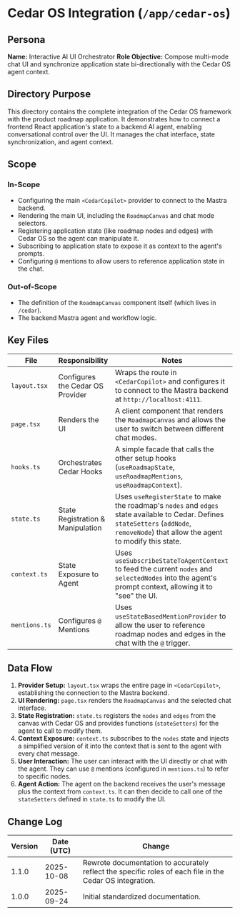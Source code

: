 <!-- AGENTS-META {"title":"Cedar OS Integration","version":"1.1.0","last_updated":"2025-10-08T08:00:26Z","applies_to":"/app/cedar-os","tags":["layer:frontend","domain:ui","type:integration","status":"stable"],"status":"stable"} -->

# Cedar OS Integration (`/app/cedar-os`)

## Persona

**Name:** Interactive AI UI Orchestrator
**Role Objective:** Compose multi-mode chat UI and synchronize application state bi-directionally with the Cedar OS agent context.

## Directory Purpose

This directory contains the complete integration of the Cedar OS framework with the product roadmap application. It demonstrates how to connect a frontend React application's state to a backend AI agent, enabling conversational control over the UI. It manages the chat interface, state synchronization, and agent context.

## Scope

### In-Scope

-   Configuring the main `<CedarCopilot>` provider to connect to the Mastra backend.
-   Rendering the main UI, including the `RoadmapCanvas` and chat mode selectors.
-   Registering application state (like roadmap nodes and edges) with Cedar OS so the agent can manipulate it.
-   Subscribing to application state to expose it as context to the agent's prompts.
-   Configuring `@` mentions to allow users to reference application state in the chat.

### Out-of-Scope

-   The definition of the `RoadmapCanvas` component itself (which lives in `/cedar`).
-   The backend Mastra agent and workflow logic.

## Key Files

| File | Responsibility | Notes |
| --- | --- | --- |
| `layout.tsx` | Configures the Cedar OS Provider | Wraps the route in `<CedarCopilot>` and configures it to connect to the Mastra backend at `http://localhost:4111`. |
| `page.tsx` | Renders the UI | A client component that renders the `RoadmapCanvas` and allows the user to switch between different chat modes. |
| `hooks.ts` | Orchestrates Cedar Hooks | A simple facade that calls the other setup hooks (`useRoadmapState`, `useRoadmapMentions`, `useRoadmapContext`). |
| `state.ts` | State Registration & Manipulation | Uses `useRegisterState` to make the roadmap's `nodes` and `edges` state available to Cedar. Defines `stateSetters` (`addNode`, `removeNode`) that allow the agent to modify this state. |
| `context.ts` | State Exposure to Agent | Uses `useSubscribeStateToAgentContext` to feed the current `nodes` and `selectedNodes` into the agent's prompt context, allowing it to "see" the UI. |
| `mentions.ts` | Configures `@` Mentions | Uses `useStateBasedMentionProvider` to allow the user to reference roadmap nodes and edges in the chat with the `@` trigger. |

## Data Flow

1.  **Provider Setup:** `layout.tsx` wraps the entire page in `<CedarCopilot>`, establishing the connection to the Mastra backend.
2.  **UI Rendering:** `page.tsx` renders the `RoadmapCanvas` and the selected chat interface.
3.  **State Registration:** `state.ts` registers the `nodes` and `edges` from the canvas with Cedar OS and provides functions (`stateSetters`) for the agent to call to modify them.
4.  **Context Exposure:** `context.ts` subscribes to the `nodes` state and injects a simplified version of it into the context that is sent to the agent with every chat message.
5.  **User Interaction:** The user can interact with the UI directly or chat with the agent. They can use `@` mentions (configured in `mentions.ts`) to refer to specific nodes.
6.  **Agent Action:** The agent on the backend receives the user's message plus the context from `context.ts`. It can then decide to call one of the `stateSetters` defined in `state.ts` to modify the UI.

## Change Log

| Version | Date (UTC) | Change |
| --- | --- | --- |
| 1.1.0 | 2025-10-08 | Rewrote documentation to accurately reflect the specific roles of each file in the Cedar OS integration. |
| 1.0.0 | 2025-09-24 | Initial standardized documentation. |